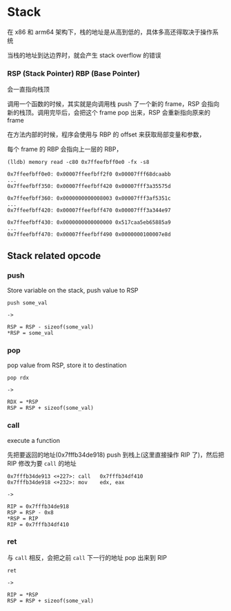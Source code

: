 # Stack

在 x86 和 arm64 架构下，栈的地址是从高到低的，具体多高还得取决于操作系统 

当栈的地址到达边界时，就会产生 stack overflow 的错误



### RSP (Stack Pointer)  RBP (Base Pointer)

会一直指向栈顶

调用一个函数的时候，其实就是向调用栈 push 了一个新的 frame，RSP 会指向新的栈顶。调用完毕后，会把这个 frame pop 出来，RSP 会重新指向原来的 frame



在方法内部的时候，程序会使用与 RBP 的 offset 来获取局部变量和参数，



每个 frame 的 RBP 会指向上一层的 RBP，


```shell
(lldb) memory read -c80 0x7ffeefbff0e0 -fx -s8

0x7ffeefbff0e0: 0x00007ffeefbff2f0 0x00007fff68dcaabb
...
0x7ffeefbff350: 0x00007ffeefbff420 0x00007fff3a35575d

0x7ffeefbff360: 0x0000000000008003 0x00007fff3af5351c
...
0x7ffeefbff420: 0x00007ffeefbff470 0x00007fff3a344e97

0x7ffeefbff430: 0x0000000000000000 0x517caa5eb65885a9
...
0x7ffeefbff470: 0x00007ffeefbff490 0x0000000100007e8d
```





## Stack related opcode

### push

Store variable on the stack, push value to RSP

```shell
push some_val

->

RSP = RSP - sizeof(some_val)
*RSP = some_val
```

### pop

pop value from RSP, store it to destination

```shell
pop rdx

->

RDX = *RSP
RSP = RSP + sizeof(some_val)
```

### call

execute a function

先把要返回的地址(0x7fffb34de918) push 到栈上(这里直接操作 RIP 了)，然后把 RIP 修改为要 `call` 的地址

```shell
0x7fffb34de913 <+227>: call   0x7fffb34df410
0x7fffb34de918 <+232>: mov    edx, eax

->

RIP = 0x7fffb34de918
RSP = RSP - 0x8
*RSP = RIP
RIP = 0x7fffb34df410
```

### ret

与 `call` 相反，会把之前 `call` 下一行的地址 pop 出来到 RIP

```shell
ret 

->

RIP = *RSP
RSP = RSP + sizeof(some_val)
```



